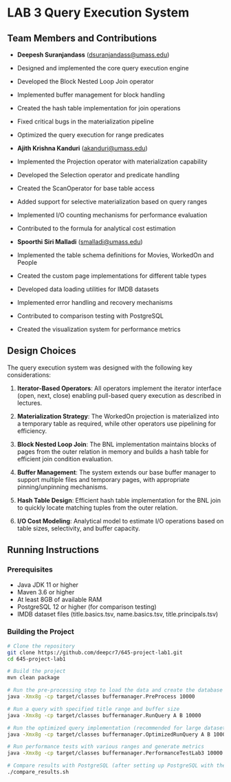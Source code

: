 # LAB 3 Query Execution System

## Team Members and Contributions

- **Deepesh Suranjandass** (dsuranjandass@umass.edu)
 - Designed and implemented the core query execution engine
 - Developed the Block Nested Loop Join operator
 - Implemented buffer management for block handling
 - Created the hash table implementation for join operations
 - Fixed critical bugs in the materialization pipeline
 - Optimized the query execution for range predicates

- **Ajith Krishna Kanduri** (akanduri@umass.edu)
 - Implemented the Projection operator with materialization capability
 - Developed the Selection operator and predicate handling
 - Created the ScanOperator for base table access
 - Added support for selective materialization based on query ranges
 - Implemented I/O counting mechanisms for performance evaluation
 - Contributed to the formula for analytical cost estimation

- **Spoorthi Siri Malladi** (smalladi@umass.edu)
 - Implemented the table schema definitions for Movies, WorkedOn and People
 - Created the custom page implementations for different table types
 - Developed data loading utilities for IMDB datasets
 - Implemented error handling and recovery mechanisms
 - Contributed to comparison testing with PostgreSQL
 - Created the visualization system for performance metrics

## Design Choices

The query execution system was designed with the following key considerations:

1. **Iterator-Based Operators**: All operators implement the iterator interface (open, next, close) enabling pull-based query execution as described in lectures.

2. **Materialization Strategy**: The WorkedOn projection is materialized into a temporary table as required, while other operators use pipelining for efficiency.

3. **Block Nested Loop Join**: The BNL implementation maintains blocks of pages from the outer relation in memory and builds a hash table for efficient join condition evaluation.

4. **Buffer Management**: The system extends our base buffer manager to support multiple files and temporary pages, with appropriate pinning/unpinning mechanisms.

5. **Hash Table Design**: Efficient hash table implementation for the BNL join to quickly locate matching tuples from the outer relation.

6. **I/O Cost Modeling**: Analytical model to estimate I/O operations based on table sizes, selectivity, and buffer capacity.

## Running Instructions

### Prerequisites

- Java JDK 11 or higher
- Maven 3.6 or higher
- At least 8GB of available RAM
- PostgreSQL 12 or higher (for comparison testing)
- IMDB dataset files (title.basics.tsv, name.basics.tsv, title.principals.tsv)

### Building the Project

```sh
# Clone the repository
git clone https://github.com/deepcr7/645-project-lab1.git
cd 645-project-lab1

# Build the project
mvn clean package

# Run the pre-processing step to load the data and create the database files
java -Xmx8g -cp target/classes buffermanager.PreProcess 10000

# Run a query with specified title range and buffer size
java -Xmx8g -cp target/classes buffermanager.RunQuery A B 10000

# Run the optimized query implementation (recommended for large datasets)
java -Xmx8g -cp target/classes buffermanager.OptimizedRunQuery A B 10000

# Run performance tests with various ranges and generate metrics
java -Xmx8g -cp target/classes buffermanager.PerformanceTestLab3 10000

# Compare results with PostgreSQL (after setting up PostgreSQL with the same data)
./compare_results.sh